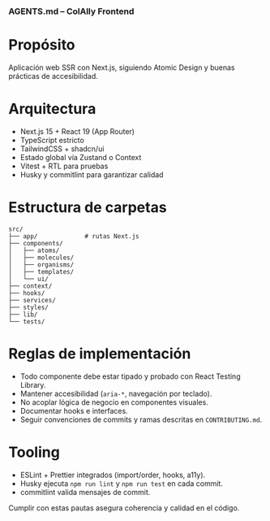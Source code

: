 ### AGENTS.md – ColAlly Frontend

# Propósito

Aplicación web SSR con Next.js, siguiendo Atomic Design y buenas prácticas de accesibilidad.

# Arquitectura

- Next.js 15 + React 19 (App Router)
- TypeScript estricto
- TailwindCSS + shadcn/ui
- Estado global vía Zustand o Context
- Vitest + RTL para pruebas
- Husky y commitlint para garantizar calidad

# Estructura de carpetas

```
src/
├── app/             # rutas Next.js
├── components/
│   ├── atoms/
│   ├── molecules/
│   ├── organisms/
│   ├── templates/
│   └── ui/
├── context/
├── hooks/
├── services/
├── styles/
├── lib/
└── tests/
```

# Reglas de implementación

- Todo componente debe estar tipado y probado con React Testing Library.
- Mantener accesibilidad (`aria-*`, navegación por teclado).
- No acoplar lógica de negocio en componentes visuales.
- Documentar hooks e interfaces.
- Seguir convenciones de commits y ramas descritas en `CONTRIBUTING.md`.

# Tooling

- ESLint + Prettier integrados (import/order, hooks, a11y).
- Husky ejecuta `npm run lint` y `npm run test` en cada commit.
- commitlint valida mensajes de commit.

Cumplir con estas pautas asegura coherencia y calidad en el código.
